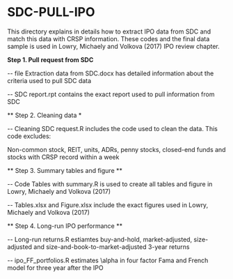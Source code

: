 # SDC-PULL-IPO
This directory explains in details how to extract IPO data from SDC and match this data with CRSP information.
These codes and the final data sample is used in Lowry, Michaely and Volkova (2017) IPO review chapter.

**Step 1. Pull request from SDC**

-- file Extraction data from SDC.docx has detailed information about the criteria used to pull SDC data

-- SDC report.rpt contains the exact report used to pull information from SDC

** Step 2. Cleaning data *

-- Cleaning SDC request.R includes the code used to clean the data. This code excludes:

Non-common stock, REIT, units, ADRs, penny stocks, closed-end funds and stocks with CRSP record within a week

** Step 3. Summary tables and figure **

-- Code Tables with summary.R is used to create all tables and figure in Lowry, Michaely and Volkova (2017)

-- Tables.xlsx and Figure.xlsx include the exact figures used in Lowry, Michaely and Volkova (2017)

** Step 4. Long-run IPO performance **

-- Long-run returns.R estiamtes buy-and-hold, market-adjusted, size-adjusted and size-and-book-to-market-adjusted 3-year returns

-- ipo_FF_portfolios.R estimates \alpha in four factor Fama and French model for three year after the IPO

